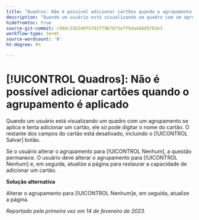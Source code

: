 ```yaml
---
title: "Quadros: Não é possível adicionar cartões quando o agrupamento é aplicado"
description: "Quando um usuário está visualizando um quadro com um agrupamento se aplica e tenta adicionar um cartão, ele só pode digitar o nome do cartão. O restante dos campos do cartão está desativado, incluindo o botão Salvar ."
hidefromtoc: true
source-git-commit: c998c35b249f5702ff9676f3eff9da468d5f83e3
workflow-type: tm+mt
source-wordcount: '0'
ht-degree: 0%

---
```



# [!UICONTROL Quadros]: Não é possível adicionar cartões quando o agrupamento é aplicado

Quando um usuário está visualizando um quadro com um agrupamento se aplica e tenta adicionar um cartão, ele só pode digitar o nome do cartão. O restante dos campos do cartão está desativado, incluindo o [!UICONTROL Salvar] botão.

Se o usuário alterar o agrupamento para [!UICONTROL Nenhum], a questão permanece. O usuário deve alterar o agrupamento para [!UICONTROL Nenhum] e, em seguida, atualize a página para restaurar a capacidade de adicionar um cartão.

**Solução alternativa**

Alterar o agrupamento para [!UICONTROL Nenhum]e, em seguida, atualize a página.

_Reportado pela primeira vez em 14 de fevereiro de 2023._

